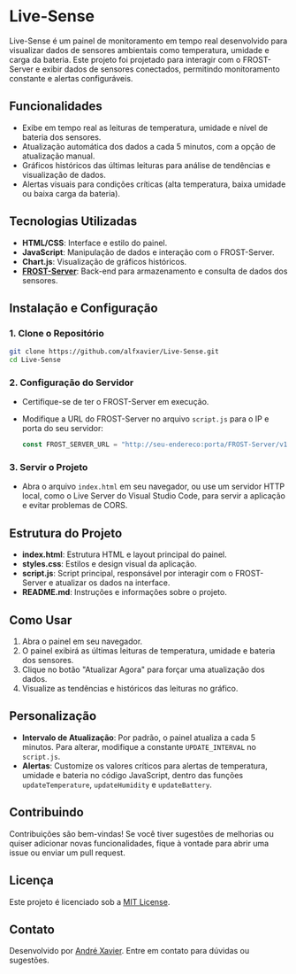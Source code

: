 # Live-Sense

Live-Sense é um painel de monitoramento em tempo real desenvolvido para visualizar dados de sensores ambientais como temperatura, umidade e carga da bateria. Este projeto foi projetado para interagir com o FROST-Server e exibir dados de sensores conectados, permitindo monitoramento constante e alertas configuráveis.

## Funcionalidades

- Exibe em tempo real as leituras de temperatura, umidade e nível de bateria dos sensores.
- Atualização automática dos dados a cada 5 minutos, com a opção de atualização manual.
- Gráficos históricos das últimas leituras para análise de tendências e visualização de dados.
- Alertas visuais para condições críticas (alta temperatura, baixa umidade ou baixa carga da bateria).

## Tecnologias Utilizadas

- **HTML/CSS**: Interface e estilo do painel.
- **JavaScript**: Manipulação de dados e interação com o FROST-Server.
- **Chart.js**: Visualização de gráficos históricos.
- [**FROST-Server**](https://github.com/FraunhoferIOSB/FROST-Server): Back-end para armazenamento e consulta de dados dos sensores.

## Instalação e Configuração

### 1. Clone o Repositório

```bash
git clone https://github.com/alfxavier/Live-Sense.git
cd Live-Sense
```

### 2. Configuração do Servidor

- Certifique-se de ter o FROST-Server em execução.
- Modifique a URL do FROST-Server no arquivo `script.js` para o IP e porta do seu servidor:

  ```javascript
  const FROST_SERVER_URL = "http://seu-endereco:porta/FROST-Server/v1.0";
  ```

### 3. Servir o Projeto

- Abra o arquivo `index.html` em seu navegador, ou use um servidor HTTP local, como o Live Server do Visual Studio Code, para servir a aplicação e evitar problemas de CORS.

## Estrutura do Projeto

- **index.html**: Estrutura HTML e layout principal do painel.
- **styles.css**: Estilos e design visual da aplicação.
- **script.js**: Script principal, responsável por interagir com o FROST-Server e atualizar os dados na interface.
- **README.md**: Instruções e informações sobre o projeto.

## Como Usar

1. Abra o painel em seu navegador.
2. O painel exibirá as últimas leituras de temperatura, umidade e bateria dos sensores.
3. Clique no botão "Atualizar Agora" para forçar uma atualização dos dados.
4. Visualize as tendências e históricos das leituras no gráfico.

## Personalização

- **Intervalo de Atualização**: Por padrão, o painel atualiza a cada 5 minutos. Para alterar, modifique a constante `UPDATE_INTERVAL` no `script.js`.
- **Alertas**: Customize os valores críticos para alertas de temperatura, umidade e bateria no código JavaScript, dentro das funções `updateTemperature`, `updateHumidity` e `updateBattery`.

## Contribuindo

Contribuições são bem-vindas! Se você tiver sugestões de melhorias ou quiser adicionar novas funcionalidades, fique à vontade para abrir uma issue ou enviar um pull request.

## Licença

Este projeto é licenciado sob a [MIT License](LICENSE).

## Contato

Desenvolvido por [André Xavier](https://github.com/alfxavier). Entre em contato para dúvidas ou sugestões.
